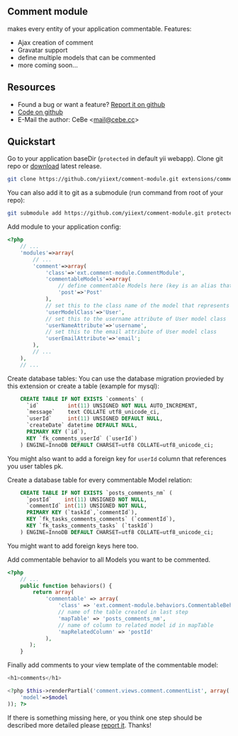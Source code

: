 Comment module
--------------

makes every entity of your application commentable.
Features:
* Ajax creation of comment
* Gravatar support
* define multiple models that can be commented
* more coming soon...

Resources
---------

* Found a bug or want a feature? [Report it on github](https://github.com/yiiext/comment-module/issues)
* [Code on github](https://github.com/yiiext/comment-module)
* E-Mail the author: CeBe <[mail@cebe.cc](mailto:mail@cebe.cc)>

Quickstart
----------

Go to your application baseDir (`protected` in default yii webapp).
Clone git repo or [download](https://github.com/yiiext/comment-module/tags) latest release.

~~~sh
git clone https://github.com/yiiext/comment-module.git extensions/comment-module
~~~
You can also add it to git as a submodule (run command from root of your repo):

~~~sh
git submodule add https://github.com/yiiext/comment-module.git protected/extensions/comment-module
~~~

Add module to your application config:

~~~php
<?php
    // ...
    'modules'=>array(
        // ...
        'comment'=>array(
            'class'=>'ext.comment-module.CommentModule',
            'commentableModels'=>array(
                // define commentable Models here (key is an alias that must be lower case, value is the model class name)
                'post'=>'Post'
            ),
            // set this to the class name of the model that represents your users
            'userModelClass'=>'User',
            // set this to the username attribute of User model class
            'userNameAttribute'=>'username',
            // set this to the email attribute of User model class
            'userEmailAttribute'=>'email';
        ),
        // ...
    ),
    // ...
~~~

Create database tables:
You can use the database migration provieded by this extension or create a table (example for mysql):

~~~sql
    CREATE TABLE IF NOT EXISTS `comments` (
      `id`         int(11) UNSIGNED NOT NULL AUTO_INCREMENT,
      `message`    text COLLATE utf8_unicode_ci,
      `userId`     int(11) UNSIGNED DEFAULT NULL,
      `createDate` datetime DEFAULT NULL,
      PRIMARY KEY (`id`),
      KEY `fk_comments_userId` (`userId`)
    ) ENGINE=InnoDB DEFAULT CHARSET=utf8 COLLATE=utf8_unicode_ci;
~~~
You might also want to add a foreign key for `userId` column that references you user tables pk.

Create a database table for every commentable Model relation:

~~~sql
    CREATE TABLE IF NOT EXISTS `posts_comments_nm` (
      `postId`    int(11) UNSIGNED NOT NULL,
      `commentId` int(11) UNSIGNED NOT NULL,
      PRIMARY KEY (`taskId`,`commentId`),
      KEY `fk_tasks_comments_comments` (`commentId`),
      KEY `fk_tasks_comments_tasks` (`taskId`)
    ) ENGINE=InnoDB DEFAULT CHARSET=utf8 COLLATE=utf8_unicode_ci;
~~~
You might want to add foreign keys here too.

Add commentable behavior to all Models you want to be commented.

~~~php
<?php
    // ...
    public function behaviors() {
        return array(
            'commentable' => array(
                'class' => 'ext.comment-module.behaviors.CommentableBehavior',
                // name of the table created in last step
                'mapTable' => 'posts_comments_nm',
                // name of column to related model id in mapTable
                'mapRelatedColumn' => 'postId'
            ),
       );
    }
~~~

Finally add comments to your view template of the commentable model:

~~~php
<h1>comments</h1>

<?php $this->renderPartial('comment.views.comment.commentList', array(
	'model'=>$model
)); ?>
~~~

If there is something missing here, or you think one step should be described more detailed please [report it](https://github.com/yiiext/comment-module/issues/new). Thanks!
